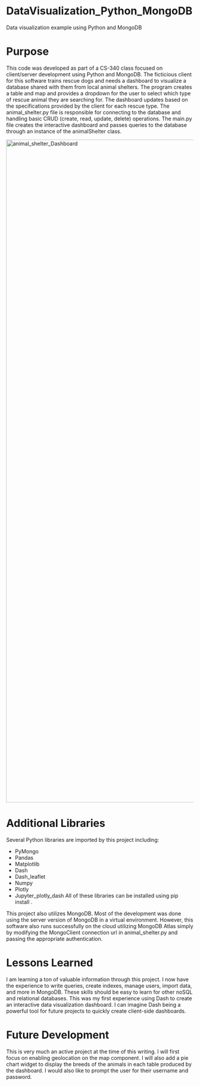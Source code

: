 # DataVisualization_Python_MongoDB
Data visualization example using Python and MongoDB

# Purpose
This code was developed as part of a CS-340 class focused on client/server development using Python and MongoDB.  The ficticious client for this software trains rescue dogs and needs a dashboard to visualize a database shared with them from local animal shelters.  The program creates a table and map and provides a dropdown for the user to select which type of rescue animal they are searching for.  The dashboard updates based on the specifications provided by the client for each rescue type.  The animal_shelter.py file is responsible for connecting to the database and handling basic CRUD (create, read, update, delete) operations.  The main.py file creates the interactive dashboard and passes queries to the database through an instance of the animalShelter class.

<img width="1781" alt="animal_shelter_Dashboard" src="https://user-images.githubusercontent.com/31283921/218006443-30d7d9cf-ffbc-4e4b-94de-aec774e729bc.png">

# Additional Libraries
Several Python libraries are imported by this project including:
  - PyMongo
  - Pandas
  - Matplotlib
  - Dash
  - Dash_leaflet
  - Numpy
  - Plotly
  - Jupyter_plotly_dash
All of these libraries can be installed using pip install <library>.

This project also utilizes MongoDB.  Most of the development was done using the server version of MongoDB in a virtual environment.  However, this software also runs successfully on the cloud utilizing MongoDB Atlas simply by modifying the MongoClient connection url in animal_shelter.py and passing the appropriate authentication.

# Lessons Learned
I am learning a ton of valuable information through this project.  I now have the experience to write queries, create indexes, manage users, import data, and more in MongoDB.  These skills should be easy to learn for other noSQL and relational databases.  This was my first experience using Dash to create an interactive data visualization dashboard.  I can imagine Dash being a powerful tool for future projects to quickly create client-side dashboards.

# Future Development
This is very much an active project at the time of this writing.  I will first focus on enabling geolocation on the map component.  I will also add a pie chart widget to display the breeds of the animals in each table produced by the dashboard.  I would also like to prompt the user for their username and password.  
